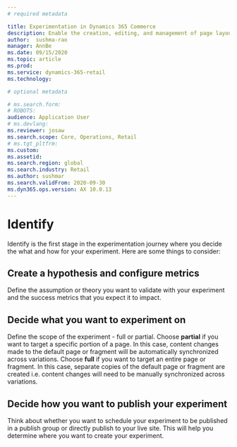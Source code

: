 ```yaml
---
# required metadata

title: Experimentation in Dynamics 365 Commerce
description: Enable the creation, editing, and management of page layout and content treatments in site builder. End-to-end experimentation support will be enabled for e-commerce pages, as well as entities within a page.
author:  sushma-rao 
manager: AnnBe
ms.date: 09/15/2020
ms.topic: article
ms.prod: 
ms.service: dynamics-365-retail
ms.technology: 

# optional metadata

# ms.search.form: 
# ROBOTS: 
audience: Application User
# ms.devlang: 
ms.reviewer: josaw
ms.search.scope: Core, Operations, Retail
# ms.tgt_pltfrm: 
ms.custom: 
ms.assetid: 
ms.search.region: global
ms.search.industry: Retail
ms.author: sushmar
ms.search.validFrom: 2020-09-30
ms.dyn365.ops.version: AX 10.0.13
---
```


# Identify
Identify is the first stage in the experimentation journey where you decide the what and how for your experiment. Here are some things to consider:

## Create a hypothesis and configure metrics
Define the assumption or theory you want to validate with your experiment and the success metrics that you expect it to impact.

## Decide what you want to experiment on
Define the scope of the experiment - full or partial. Choose **partial** if you want to target a specific portion of a page. In this case, content changes made to the default page or fragment will be automatically synchronized across variations. Choose **full** if you want to target an entire page or fragment. In this case, separate copies of the default page or fragment are created i.e. content changes will need to be manually synchronized across variations.

## Decide how you want to publish your experiment
Think about whether you want to schedule your experiment to be published in a publish group or directly publish to your live site. This will help you determine where you want to create your experiment.
